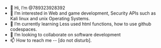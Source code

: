 - 👋 Hi, I’m @789323928392
- 👀 I’m interested in Web and game development, Security APIs such as Kali linux and unix Operating Systems.
- 🌱 I’m currently learning Less used html functions, how to use github codespaces.
- 💞️ I’m looking to collaborate on software development
- 📫 How to reach me -- [do not disturb].

<!---
789323928392/789323928392 is a ✨ special ✨ repository because its `README.md` (this file) appears on your GitHub profile.
You can click the Preview link to take a look at your changes.
--->

